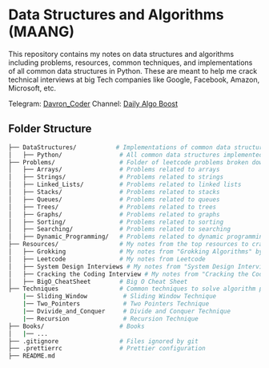# Data Structures and Algorithms (MAANG)

This repository contains my notes on data structures and algorithms including problems, resources, common techniques, and implementations of all common data structures in Python. These are meant to help me crack technical interviews at big Tech companies like Google, Facebook, Amazon, Microsoft, etc.

Telegram: [Davron_Coder](https://t.me/davron_coder)
Channel: [Daily Algo Boost](https://t.me/+XsGrTJ_hKSM1MmE6)

## Folder Structure

```bash
├── DataStructures/           # Implementations of common data structures & notes
│   ├── Python/                # All common data structures implemented in Python
├── Problems/                  # Folder of leetcode problems broken down by data strcuture
│   ├── Arrays/                # Problems related to arrays
│   ├── Strings/               # Problems related to strings
│   ├── Linked_Lists/          # Problems related to linked lists
│   ├── Stacks/                # Problems related to stacks
│   ├── Queues/                # Problems related to queues
│   ├── Trees/                 # Problems related to trees
│   ├── Graphs/                # Problems related to graphs
│   ├── Sorting/               # Problems related to sorting
│   ├── Searching/             # Problems related to searching
│   ├── Dynamic_Programming/   # Problems related to dynamic programming
├── Resources/                 # My notes from the top resources to crack coding interviews
│   ├── Grokking               # My notes from "Grokking Algorithms" by Aditya Bhargava
│   ├── Leetcode               # My notes from Leetcode
│   ├── System Design Interviews # My notes from "System Design Interviews" by Alex Xu
│   ├── Cracking the Coding Interview # My notes from "Cracking the Coding Interview" by Gayle Laakmann McDowell
│   ├── BigO_CheatSheet        # Big O Cheat Sheet
├── Techniques                 # Common techniques to solve algorithm problems
    |── Sliding_Window          # Sliding Window Technique
    |── Two_Pointers            # Two Pointers Technique
    |── Dvivide_and_Conquer     # Divide and Conquer Technique
    |── Recursion               # Recursion Technique
├── Books/                     # Books
│   |── ...
├── .gitignore                 # Files ignored by git
├── .prettierrc                # Prettier configuration
├── README.md
```
